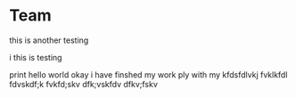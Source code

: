 # Team


this is another testing 

i this is testing 

print hello world okay 
i have finshed my work 
ply with my kfdsfdlvkj
fvklkfdl 
fdvskdf;k
fvkfd;skv
dfk;vskfdv
dfkv;fskv
